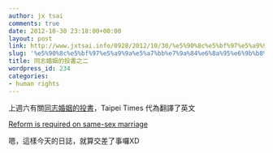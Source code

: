 ```yaml
---
author: jx tsai
comments: true
date: 2012-10-30 23:18:00+00:00
layout: post
link: http://www.jxtsai.info/0928/2012/10/30/%e5%90%8c%e5%bf%97%e5%a9%9a%e5%a7%bb%e7%9a%84%e6%8a%95%e6%9b%b8%e4%b9%8b%e4%ba%8c/
slug: '%e5%90%8c%e5%bf%97%e5%a9%9a%e5%a7%bb%e7%9a%84%e6%8a%95%e6%9b%b8%e4%b9%8b%e4%ba%8c'
title: 同志婚姻的投書之二
wordpress_id: 234
categories:
- human rights
---
```


上週六有關[同志婚姻的投書](http://www.jxtsai.info/blog/?p=39)，Taipei Times 代為翻譯了英文  
  
  
[Reform is required on same-sex marriage](http://www.taipeitimes.com/News/editorials/archives/2012/10/31/2003546506)  
  
嗯，這樣今天的日誌，就算交差了事囉XD
